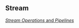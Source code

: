 ## Stream
[*Stream Operations* and *Pipelines*](https://docs.oracle.com/javase/8/docs/api/java/util/stream/package-summary.html#StreamOps)
